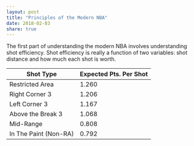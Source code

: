 ```yaml
---
layout: post
title: "Principles of the Modern NBA"
date: 2018-02-03
share: true
---
```


The first part of understanding the modern NBA involves understanding shot efficiency. Shot efficiency is really a function of two variables: shot distance and how much each shot is worth. 

Shot Type | Expected Pts. Per Shot
--------- | ----------------------
Restricted Area | 1.260
Right Corner 3 | 1.206
Left Corner 3 | 1.167
Above the Break 3 | 1.068
Mid-Range | 0.808
In The Paint (Non-RA) | 0.792
